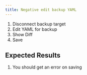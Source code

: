 ```yaml
---
title: Negative edit backup YAML
---
```

1. Disconnect backup target
1. Edit YAML for backup
1. Show Diff
1. Save

## Expected Results
1. You should get an error on saving
